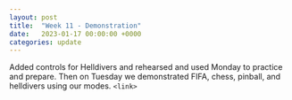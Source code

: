 ```yaml
---
layout: post
title:  "Week 11 - Demonstration"
date:   2023-01-17 00:00:00 +0000
categories: update
---
```

Added controls for Helldivers and rehearsed and used Monday to practice and prepare. Then on Tuesday we demonstrated FIFA, chess, pinball, and helldivers using our modes. `<link>`